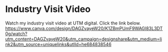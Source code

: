 # Industry Visit Video

Watch my industry visit video at UTM digital. Click the link below.
https://www.canva.com/design/DAGZvayeW20/K1ZBmPUmF9WAGl83L3DT0g/watch?utm_content=DAGZvayeW20&utm_campaign=designshare&utm_medium=link2&utm_source=uniquelinks&utlId=he684838546

